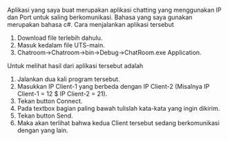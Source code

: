 Aplikasi yang saya buat merupakan aplikasi chatting yang menggunakan IP dan Port untuk saling berkomunikasi.
Bahasa yang saya gunakan merupakan bahasa c#.
Cara menjalankan aplikasi tersebut
1. Download file terlebih dahulu.
2. Masuk kedalam file UTS-main.
3. Chatroom->Chatroom->bin->Debug->ChatRoom.exe Application.

Untuk melihat hasil dari aplikasi tersebut adalah
1. Jalankan dua kali program tersebut.
2. Masukkan IP Client-1 yang berbeda dengan IP Client-2 (Misalnya IP Client-1 = 12 $ IP Client-2 = 21).
3. Tekan button Connect.
4. Pada textbox bagian paling bawah tulislah kata-kata yang ingin dikirim.
5. Tekan button Send.
6. Maka akan terlihat bahwa kedua Client tersebut sedang berkomunikasi dengan yang lain.
